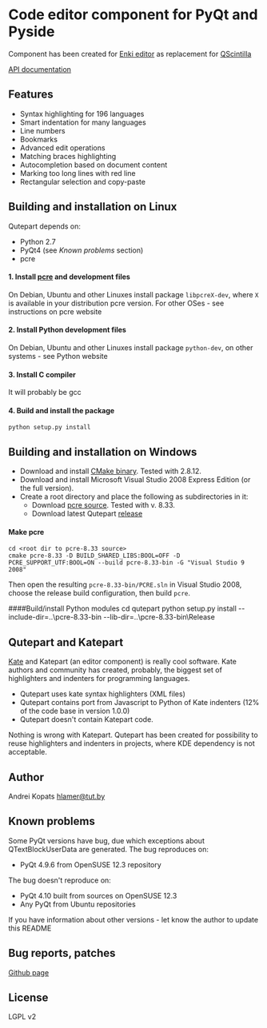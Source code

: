 # Code editor component for PyQt and Pyside

Component has been created for [Enki editor](http://enki-editor.org) as replacement for [QScintilla](http://www.riverbankcomputing.com/software/qscintilla/intro)

[API documentation](https://qutepart.readthedocs.org/en/latest/)

## Features
* Syntax highlighting for 196 languages
* Smart indentation for many languages
* Line numbers
* Bookmarks
* Advanced edit operations
* Matching braces highlighting
* Autocompletion based on document content
* Marking too long lines with red line
* Rectangular selection and copy-paste

## Building and installation on Linux

Qutepart depends on:

* Python 2.7
* PyQt4 (see *Known problems* section)
* pcre

#### 1. Install [pcre](http://www.pcre.org/) and development files
On Debian, Ubuntu and other Linuxes install package ``libpcreX-dev``, where ``X`` is available in your distribution pcre version.
For other OSes - see instructions on pcre website

#### 2. Install Python development files
On Debian, Ubuntu and other Linuxes install package ``python-dev``, on other systems - see Python website

#### 3. Install C compiler
It will probably be gcc

#### 4. Build and install the package
``python setup.py install``

## Building and installation on Windows

* Download and install [CMake binary](http://www.cmake.org/). Tested with 2.8.12.
* Download and install Microsoft Visual Studio 2008 Express Edition (or the full version).
* Create a root directory and place the following as subdirectories in it:
    - Download [pcre source](http://www.pcre.org/). Tested with v. 8.33.
    - Download latest Qutepart [release](https://github.com/hlamer/qutepart/releases)

#### Make pcre
    cd <root dir to pcre-8.33 source>
    cmake pcre-8.33 -D BUILD_SHARED_LIBS:BOOL=OFF -D PCRE_SUPPORT_UTF:BOOL=ON --build pcre-8.33-bin -G "Visual Studio 9 2008"
Then open the resulting `pcre-8.33-bin/PCRE.sln` in Visual Studio 2008, choose the release build configuration, then build `pcre`.

####Build/install Python modules
    cd qutepart
    python setup.py install --include-dir=..\pcre-8.33-bin --lib-dir=..\pcre-8.33-bin\Release
## Qutepart and Katepart
[Kate](http://kate-editor.org/) and Katepart (an editor component) is really cool software. Kate authors and community has created, probably, the biggest set of highlighters and indenters for programming languages.

* Qutepart uses kate syntax highlighters (XML files)
* Qutepart contains port from Javascript to Python of Kate indenters (12% of the code base in version 1.0.0)
* Qutepart doesn't contain Katepart code.

Nothing is wrong with Katepart. Qutepart has been created for possibility to reuse highlighters and indenters in projects, where KDE dependency is not acceptable.


## Author
Andrei Kopats
[hlamer@tut.by](mailto:hlamer@tut.by)

## Known problems
Some PyQt versions have bug, due which exceptions about QTextBlockUserData are generated.
The bug reproduces on:

* PyQt 4.9.6 from OpenSUSE 12.3 repository

The bug doesn't reproduce on:

* PyQt 4.10 built from sources on OpenSUSE 12.3
* Any PyQt from Ubuntu repositories

If you have information about other versions - let know the author to update this README


## Bug reports, patches
[Github page](https://github.com/hlamer/qutepart)

## License
LGPL v2

